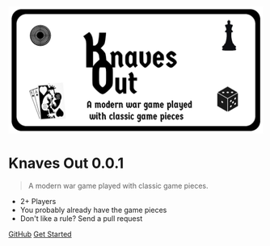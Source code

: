 <!-- _coverpage.md -->

![logo](_media/logo.png)

# Knaves Out 0.0.1

> A modern war game played with classic game pieces.

- 2+ Players
- You probably already have the game pieces
- Don't like a rule? Send a pull request

[GitHub](https://github.com/yurikoex/knaves-out/)
[Get Started](#introduction)